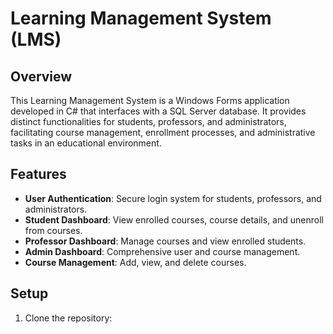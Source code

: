# Learning Management System (LMS)

## Overview

This Learning Management System is a Windows Forms application developed in C# that interfaces with a SQL Server database. It provides distinct functionalities for students, professors, and administrators, facilitating course management, enrollment processes, and administrative tasks in an educational environment.

## Features

- **User Authentication**: Secure login system for students, professors, and administrators.
- **Student Dashboard**: View enrolled courses, course details, and unenroll from courses.
- **Professor Dashboard**: Manage courses and view enrolled students.
- **Admin Dashboard**: Comprehensive user and course management.
- **Course Management**: Add, view, and delete courses.


## Setup

1. Clone the repository:
